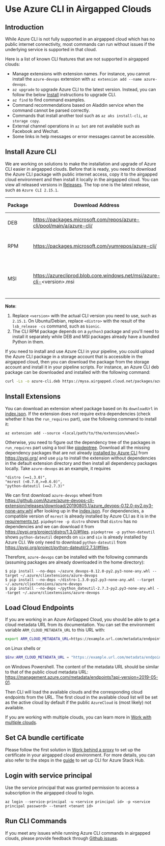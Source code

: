 # Use Azure CLI in Airgapped Clouds

## Introduction
While Azure CLI is not fully supported in an airgapped cloud which has no public internet connectivity, most commands can run without issues if the underlying service is supported in that cloud.

Here is a list of known CLI features that are not supported in airgapped clouds:
* Manage extensions with extension names. For instance, you cannot install the `azure-devops` extension with `az extension add --name azure-devops`.
* `az upgrade` to upgrade Azure CLI to the latest version. Instead, you can follow the below [Install](#Install) instructions to upgrade CLI.
* `az find` to find command examples.
* Command recommendations based on Aladdin service when the command cannot be parsed correctly.
* Commands that install another tool such as `az aks install-cli`, `az storage copy`.
* External channel operations in `az bot` are not available such as Facebook and Wechat.
* Some links in help messages or error messages cannot be accessible.

## Install Azure CLI
We are working on solutions to make the installation and upgrade of Azure CLI easier in airgapped clouds. Before that is ready, you need to download the Azure CLI package with public internet access, copy it to the airgapped cloud environment and then install it locally in the airgapped cloud. You can view all released versions in [Releases](https://github.com/Azure/azure-cli/releases). The top one is the latest release, such as `Azure CLI 2.15.1`.

Package | Download Address | Install Command
--- | --- | ---
DEB | https://packages.microsoft.com/repos/azure-cli/pool/main/a/azure-cli/ | dpkg -i azure-cli_<version\>-1~<distro\>_all.deb
RPM | https://packages.microsoft.com/yumrepos/azure-cli/ | rpm -ivh --nodeps azure-cli-<version\>-*.rpm
MSI | https://azurecliprod.blob.core.windows.net/msi/azure-cli-<version\>.msi | Start-Process msiexec.exe -Wait -ArgumentList '/I azure-cli-<version\>.msi'  

**Note**:
1. Replace `<version>` with the actual CLI version you need to use, such as `2.15.1`. On Ubuntu/Debian, replace `<distro>` with the result of the `lsb_release -cs` command, such as `bionic`.
2. The CLI RPM package depends on a `python3` package and you'll need to install it separately while DEB and MSI packages already have a bundled Python in them.

If you need to install and use Azure CLI in your pipeline, you could upload the Azure CLI package in a storage account that is accessible in the airgapped cloud, then you can download the package from the storage account and install it in your pipeline scripts. For instance, an Azure CLI deb package can be downloaded and installed with the following command:

```bash
curl -Ls -o azure-cli.deb https://mysa.airgapped.cloud.net/packages/azure-cli.deb && dpkg -i azure-cli.deb
```

## Install Extensions
You can download an extension wheel package based on its `downloadUrl` in [index.json](https://github.com/Azure/azure-cli-extensions/blob/master/src/index.json). If the extension does not require extra dependencies (check whether it has the `run_requires` part), use the following command to install it:
```
az extension add --source <local/path/to/the/extension/wheel>
```
Otherwise, you need to figure out the dependency tree of the packages in `run_requires` part using a tool like [pipdeptree](https://pypi.org/project/pipdeptree/). Download all the missing dependency packages that are not already [installed by Azure CLI](https://github.com/Azure/azure-cli/blob/master/src/azure-cli/requirements.py3.Linux.txt) from https://pypi.org/ and use `pip` to install the extension without dependencies in the default extension directory and then install all dependency packages locally. Take `azure-devops` as an example, it requires
```
"distro (==1.3.0)",
"msrest (<0.7.0,>=0.6.0)",
"python-dateutil (==2.7.3)"
```

We can first download `azure-devops` wheel from https://github.com/Azure/azure-devops-cli-extension/releases/download/20190805.1/azure_devops-0.12.0-py2.py3-none-any.whl after looking up in the [index.json](https://github.com/Azure/azure-cli-extensions/blob/master/src/index.json). For dependencies, a compatible version of `msrest` is already installed by Azure CLI as it is in the [requirements.txt](https://github.com/Azure/azure-cli/blob/master/src/azure-cli/requirements.py3.Linux.txt). `pipdeptree -p distro` shows that `distro` has no dependencies and we can download it from https://pypi.org/project/distro/1.3.0/#files. `pipdeptree -p python-dateutil` shows `python-dateutil` depends on `six` and `six` is already installed by Azure CLI. We only need to download `python-dateutil` from https://pypi.org/project/python-dateutil/2.7.3/#files.

Therefore, `azure-devops` can be installed with the following commands (assuming packages are already downloaded in the home directory):

```
$ pip install --no-deps ~/azure_devops-0.12.0-py2.py3-none-any.whl --target ~/.azure/cliextensions/azure-devops
$ pip install --no-deps ~/distro-1.3.0-py2.py3-none-any.whl --target ~/.azure/cliextensions/azure-devops
$ pip install --no-deps ~/python_dateutil-2.7.3-py2.py3-none-any.whl --target ~/.azure/cliextensions/azure-devops
```

## Load Cloud Endpoints
If you are working in an Azure AirGapped Cloud, you should be able to get a cloud metadata URL from its documentation. You can set the environment variable `ARM_CLOUD_METADATA_URL` to this URL with:
```bash
export ARM_CLOUD_METADATA_URL=https://example.url.com/metadata/endpoints?api-version=2019-05-01
```
on Linux shells or
```powershell
$Env:ARM_CLOUD_METADATA_URL = "https://example.url.com/metadata/endpoints?api-version=2019-05-01"
```
on Windows Powershell.
The content of the metadata URL should be similar to that of the public cloud metadata URL: https://management.azure.com/metadata/endpoints?api-version=2019-05-01.

Then CLI will load the available clouds and the corresponding cloud endpoints from the URL. The first cloud in the available cloud list will be set as the active cloud by default if the public `AzureCloud` is (most likely) not available.

If you are working with multiple clouds, you can learn more in [Work with multiple clouds](https://docs.microsoft.com/cli/azure/manage-clouds-azure-cli).

## Set CA bundle certificate
Please follow the first solution in [Work behind a proxy](https://docs.microsoft.com/cli/azure/use-cli-effectively#work-behind-a-proxy) to set up the certificate in your airgapped cloud environment. For more details, you can also refer to the steps in the [guide](https://docs.microsoft.com/azure-stack/user/azure-stack-version-profiles-azurecli2) to set up CLI for Azure Stack Hub.

## Login with service principal
Use the service principal that was granted permission to access a subscription in the airgapped cloud to login.

```azurecli
az login --service-principal -u <service principal id> -p <service principal password> --tenant <tenant id>
```

## Run CLI Commands
If you meet any issues while running Azure CLI commands in airgapped clouds, please provide feedback through [Github issues](https://github.com/Azure/azure-cli/issues/new?assignees=&labels=&template=Bug_report.md&title=).
